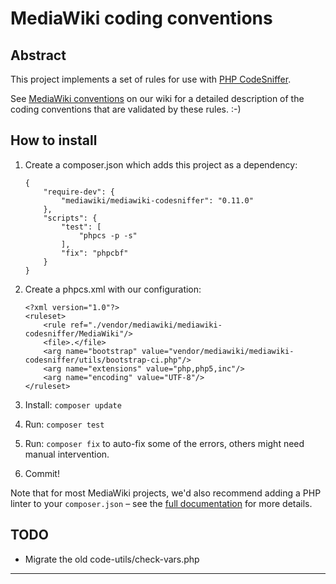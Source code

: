 MediaWiki coding conventions
============================

Abstract
--------
This project implements a set of rules for use with [PHP CodeSniffer][0].

See [MediaWiki conventions][1] on our wiki for a detailed description of the
coding conventions that are validated by these rules. :-)

How to install
--------------
1. Create a composer.json which adds this project as a dependency:

    ```
    {
    	"require-dev": {
    		"mediawiki/mediawiki-codesniffer": "0.11.0"
    	},
    	"scripts": {
    		"test": [
    			"phpcs -p -s"
    		],
    		"fix": "phpcbf"
    	}
    }
    ```
2. Create a phpcs.xml with our configuration:

    ```
    <?xml version="1.0"?>
    <ruleset>
    	<rule ref="./vendor/mediawiki/mediawiki-codesniffer/MediaWiki"/>
    	<file>.</file>
    	<arg name="bootstrap" value="vendor/mediawiki/mediawiki-codesniffer/utils/bootstrap-ci.php"/>
    	<arg name="extensions" value="php,php5,inc"/>
    	<arg name="encoding" value="UTF-8"/>
    </ruleset>
    ```
3. Install: `composer update`
4. Run: `composer test`
5. Run: `composer fix` to auto-fix some of the errors, others might need
   manual intervention.
6. Commit!

Note that for most MediaWiki projects, we'd also recommend adding a PHP linter
to your `composer.json` – see the [full documentation][2] for more details.

TODO
----
* Migrate the old code-utils/check-vars.php

---
[0]: https://pear.php.net/package/PHP_CodeSniffer
[1]: https://www.mediawiki.org/wiki/Manual:Coding_conventions/PHP
[2]: https://www.mediawiki.org/wiki/Continuous_integration/Entry_points#PHP
